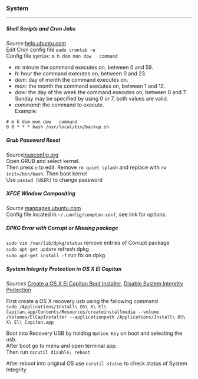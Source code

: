 ### System
__________________________________________________________________________________________
##### Shell Scripts and Cron Jobs
*Source*:[help.ubuntu.com](https://help.ubuntu.com/lts/serverguide/backup-shellscripts.html)  
Edit Cron config file `sudo crontab -e`  
Config file syntax: `m h dom mon dow   command`  
- *m*: minute the command executes on, between 0 and 59.
- *h*: hour the command executes on, between 0 and 23.
- *dom*: day of month the command executes on.
- *mon*: the month the command executes on, between 1 and 12.
- *dow*: the day of the week the command executes on, between 0 and 7. Sunday may be specified by using 0 or 7, both values are valid.
- *command*: the command to execute.  
Example:
```
# m h dom mon dow   command
0 0 * * * bash /usr/local/bin/backup.sh
```  
##### Grub Password Reset  
*Source*[inuxconfig.org](https://linuxconfig.org/recover-reset-forgotten-linux-root-password)  
Open GRUB and select kernel.  
Then press `e` to edit. Remove `ro quiet splash` and replace with `rw init=/bin/bash`. Then boot kernel  
Use `passwd [USER]` to change password  

##### XFCE Window Compositing  
*Source* [manpages.ubuntu.com](http://manpages.ubuntu.com/manpages/trusty/man1/compton.1.html)  
Config file located in `~/.config/compton.conf`, see link for options.  
 
##### DPKG Error with Corrupt or Missing package  
`sudo vim /var/lib/dpkg/status` remove entries of Corrupt package  
`sudo apt-get update` refresh dpkg  
`sudo apt-get install -f` run fix on dpkg  
  
##### System Integrity Protection in OS X El Capitan  
*Sources* 
[Create a OS X El Capitan Boot Installer](http://osxdaily.com/2015/09/30/create-os-x-el-capitan-boot-install-drive/), 
[Disable System Integrity Protection](http://osxdaily.com/2015/10/05/disable-rootless-system-integrity-protection-mac-os-x/)  
  
First create a OS X recovery usb using the fallowing command  
`sudo /Applications/Install\ OS\ X\ El\ Capitan.app/Contents/Resources/createinstallmedia --volume /Volumes/ElCapInstaller --applicationpath /Applications/Install\ OS\ X\ El\ Capitan.app`  
  
Boot into Recovery USB by holding `Option Key` on boot and selecting the usb.  
After boot go to menu and open terminal app.  
Then run `csrutil disable; reboot`  

After reboot into original OS use `csrutil status` to check status of System Integrity  


